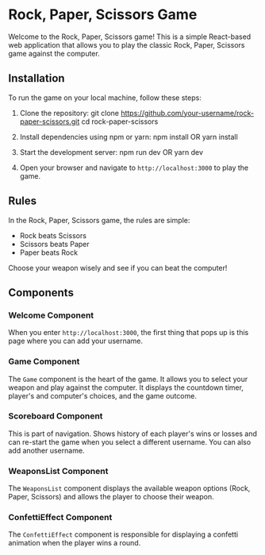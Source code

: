 # Rock, Paper, Scissors Game

Welcome to the Rock, Paper, Scissors game! This is a simple React-based web application that allows you to play the classic Rock, Paper, Scissors game against the computer.

## Installation

To run the game on your local machine, follow these steps:

1. Clone the repository:
git clone https://github.com/your-username/rock-paper-scissors.git
cd rock-paper-scissors

2. Install dependencies using npm or yarn: npm install OR yarn install
3. Start the development server: npm run dev OR yarn dev
4. Open your browser and navigate to `http://localhost:3000` to play the game.

## Rules

In the Rock, Paper, Scissors game, the rules are simple:

- Rock beats Scissors
- Scissors beats Paper
- Paper beats Rock

Choose your weapon wisely and see if you can beat the computer!

## Components

### Welcome Component

When you enter `http://localhost:3000`, the first thing that pops up is this page where you can add your username.

### Game Component

The `Game` component is the heart of the game. It allows you to select your weapon and play against the computer. It displays the countdown timer, player's and computer's choices, and the game outcome.

### Scoreboard Component
This is part of navigation. Shows history of each player's wins or losses and can re-start the game when you select a different username. You can also add another username.

### WeaponsList Component

The `WeaponsList` component displays the available weapon options (Rock, Paper, Scissors) and allows the player to choose their weapon.

### ConfettiEffect Component

The `ConfettiEffect` component is responsible for displaying a confetti animation when the player wins a round.
